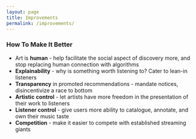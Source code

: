 ```yaml
---
layout: page
title: Improvements
permalink: /improvements/
---
```


### How To Make It Better

- Art is **human** - help facilitate the social aspect of discovery more, and stop replacing human connection with algorithms
- **Explainability** - why is something worth listening to? Cater to lean-in listeners
- **Transparency** in promoted recommendations - mandate notices, disincentivize a race to bottom
- **Artistic** **control** - let artists have more freedom in the presentation of their work to listeners
- **Listener control** - give users more ability to catalogue, annotate, and own their music taste
- **Competition** - make it easier to compete with established streaming giants
